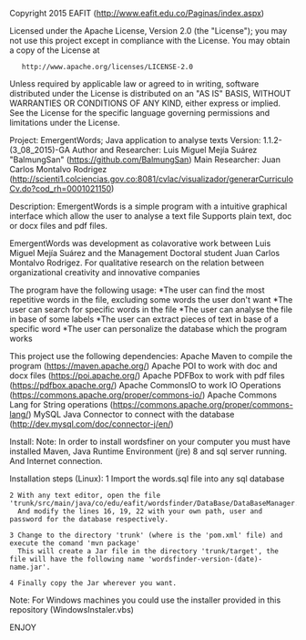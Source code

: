 ﻿   Copyright 2015 EAFIT (http://www.eafit.edu.co/Paginas/index.aspx)

   Licensed under the Apache License, Version 2.0 (the "License");
   you may not use this project except in compliance with the License.
   You may obtain a copy of the License at

       http://www.apache.org/licenses/LICENSE-2.0

   Unless required by applicable law or agreed to in writing, software
   distributed under the License is distributed on an "AS IS" BASIS,
   WITHOUT WARRANTIES OR CONDITIONS OF ANY KIND, either express or implied.
   See the License for the specific language governing permissions and
   limitations under the License.

Project: EmergentWords; Java application to analyse texts
Version: 1.1.2-(3_08_2015)-GA
Author and Researcher: Luis Miguel Mejía Suárez "BalmungSan" (https://github.com/BalmungSan)
Main Researcher: Juan Carlos Montalvo Rodrigez (http://scienti1.colciencias.gov.co:8081/cvlac/visualizador/generarCurriculoCv.do?cod_rh=0001021150)

Description:
   EmergentWords is a simple program with a intuitive graphical interface which allow the user to analyse a text file
   Supports plain text, doc or docx files and pdf files.

   EmergentWords was development as colavorative work between Luis Miguel Mejía Suárez and the Management Doctoral student
   Juan Carlos Montalvo Rodrigez. For qualitative research on the relation between organizational creativity and innovative companies 

   The program have the following usage:
    *The user can find the most repetitive words in the file, excluding some words the user don't want
    *The user can search for specific words in the file
    *The user can analyse the file in base of some labels
    *The user can extract pieces of text in base of a specific word
    *The user can personalize the database which the program works

   This project use the following dependencies:
    Apache Maven to compile the program (https://maven.apache.org/)
    Apache POI to work with doc and docx files (https://poi.apache.org/)
    Apache PDFBox to work with pdf files (https://pdfbox.apache.org/)
    Apache CommonsIO to work IO Operations (https://commons.apache.org/proper/commons-io/)
    Apache Commons Lang for String operations (https://commons.apache.org/proper/commons-lang/)
    MySQL Java Connector to connect with the database (http://dev.mysql.com/doc/connector-j/en/)

Install:
   Note:
    In order to install wordsfiner on your computer you must have installed Maven, Java Runtime Environment (jre) 8 and sql server running.
    And Internet connection.

   Installation steps (Linux):
    1 Import the words.sql file into any sql database

    2 With any text editor, open the file 'trunk/src/main/java/co/edu/eafit/wordsfinder/DataBase/DataBaseManager.java'
      And modify the lines 16, 19, 22 with your own path, user and password for the database respectively. 

    3 Change to the directory 'trunk' (where is the 'pom.xml' file) and execute the comand 'mvn package'
      This will create a Jar file in the directory 'trunk/target', the file will have the following name 'wordsfinder-version-(date)-name.jar'.

    4 Finally copy the Jar wherever you want. 
	
   Note: For Windows machines you could use the installer provided in this repository (WindowsInstaler.vbs)

   ENJOY
